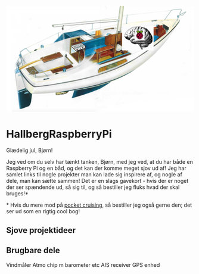 ![HallberRassyWithRasberryPiBrain](/docs/pics/HR2.jpg?raw=true "Optional Title")


# HallbergRaspberryPi
Glædelig jul, Bjørn!

Jeg ved om du selv har tænkt tanken, Bjørn, med jeg ved, at du har både en Raspberry Pi og en båd, og det kan der komme meget sjov ud af! Jeg har samlet links til nogle projekter man kan lade sig inspirere af, og nogle af dele, man kan sætte sammen! Det er en slags gavekort - hvis der er noget der ser spændende ud, så sig til, og så bestiller jeg fluks hvad der skal bruges!*

\* Hvis du mere mod på [pocket cruising](https://www.bod.dk/bogshop/pocket-cruising-og-mikroeventyr-martin-anker-wiedemann-9788743011934), så bestiller jeg også gerne den; det ser ud som en rigtig cool bog!

## Sjove projektideer

## Brugbare dele
Vindmåler
Atmo chip m barometer etc
AIS receiver
GPS enhed

